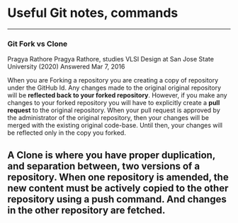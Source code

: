 # Useful Git notes, commands

--------------------------------
### Git Fork vs Clone
Pragya Rathore
Pragya Rathore, studies VLSI Design at San Jose State University (2020)
Answered Mar 7, 2016

When you are Forking a repository you are creating a copy of repository under the GitHub Id. Any changes made to the original original repository will be **reflected back to your forked repository**. However, if you make any changes to your forked repository you will have to explicitly create a **pull request** to the original repository. When your pull request is approved by the administrator of the original repository, then your changes will be merged with the existing original code-base. Until then, your changes will be reflected only in the copy you forked.

A Clone is where you have proper duplication, and separation between, **two versions of a repository**. When one repository is amended, the new content must be actively copied to the other repository using a **push command**. And changes in the other repository are **fetched**.
---------------------------------
